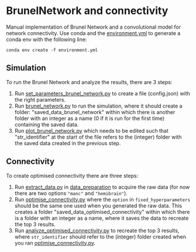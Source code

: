 # BrunelNetwork and connectivity
Manual implementation of Brunel Network and a convolutional model for network connectivity. Use conda and the [environment.yml](leaky_integrate_fire_model/environment.yml) to generate a conda env with the following line: 
```
conda env create -f environment.yml
```
## Simulation
To run the Brunel Network and analyze the results, there are 3 steps:
1. Run [set_parameters_brunel_network.py](leaky_integrate_fire_model/simulation/set_parameters_brunel_network.py) to create a file (config.json) with the right parameters.
2. Run [brunel_network.py](leaky_integrate_fire_model/simulation/brunel_network.py) to run the simulation, where it should create a folder: "saved_data_brunel_network" within which there is another folder with an integer as a name (0 if it is run for the first time) containing the saved data.
3. Run [plot_brunel_network.py](leaky_integrate_fire_model/simulation/plot_brunel_network.py) which needs to be edited such that "str_identifier" at the start of the file refers to the (integer) folder with the saved data created in the previous step.

## Connectivity
To create optimised connectivity there are three steps:
1. Run [extract_data.py](leaky_integrate_fire_model/connectivity/data_preparation/extract_data.py) in [data_preparation](leaky_integrate_fire_model/connectivity/data_preparation) to acquire the raw data (for now there are two options `"manc"` and `"hemibrain"`).
2. Run [optimise_connectivity.py](leaky_integrate_fire_model/connectivity/optimise_connectivity.py) where the `option` in `fixed_hyperparameters` should be the same one used when you generated the raw data. This creates a folder "saved_data_optimised_connectivity" within which there is a folder with an integer as a name, where it saves the data to recreate the top 3 results.
3. Run [analyze_optimised_connectivity.py](leaky_integrate_fire_model/connectivity/analyze_optimised_connectivity.py) to recreate the top 3 results, where `str_identifier` should refer to the (integer) folder created when you ran [optimise_connectivity.py](leaky_integrate_fire_model/connectivity/optimise_connectivity.py).
